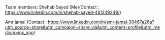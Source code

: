 Team members:
Shehab Sayed (Me)(Contact : https://www.linkedin.com/in/shehab-sayed-481249249/)

Amr jamal (Contact : https://www.linkedin.com/in/amr-jamal-30467a26a?utm_source=share&utm_campaign=share_via&utm_content=profile&utm_medium=ios_app)
